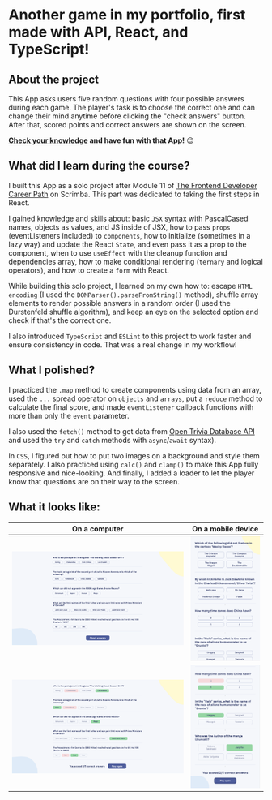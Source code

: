 # Another game in my portfolio, first made with API, React, and TypeScript!

## About the project

This App asks users five random questions with four possible answers during each game. The player's task is to choose the correct one and can change their mind anytime before clicking the "check answers" button. After that, scored points and correct answers are shown on the screen.

**[Check your knowledge](#)  and have fun with that App!** 😉

## What did I learn during the course?

I built this App as a solo project after Module 11 of [The Frontend Developer Career Path](https://scrimba.com/learn/frontend) on Scrimba. This part was dedicated to taking the first steps in React.

I gained knowledge and skills about:
basic `JSX` syntax with PascalCased names, objects as values, and JS inside of JSX,
how to pass `props` (eventListeners included) to `components`, 
how to initialize (sometimes in a lazy way) and update the React `State`, and even pass it as a prop to the component,
when to use `useEffect` with the cleanup function and dependencies array,
how to make conditional rendering (`ternary` and logical operators), and
how to create a `form` with React.

While building this solo project, I learned on my own how to:
escape `HTML encoding` (I used the `DOMParser().parseFromString()` method),
shuffle array elements to render possible answers in a random order (I used the Durstenfeld shuffle algorithm), and
keep an eye on the selected option and check if that's the correct one.

I also introduced `TypeScript` and `ESLint` to this project to work faster and ensure consistency in code. That was a real change in my workflow!

## What I polished?

I practiced the `.map` method to create components using data from an array, used the `...` spread operator on `objects` and `arrays`, put a `reduce` method to calculate the final score, and made `eventListener` callback functions with more than only the `event` parameter.

I also used the `fetch()` method to get data from [Open Trivia Database API](https://opentdb.com/api_config.php) and used the `try` and `catch` methods with `async`/`await` syntax).

In `CSS`, I figured out how to put two images on a background and style them separately. I also practiced using `calc()` and `clamp()` to make this App fully responsive and nice-looking. And finally, I added a loader to let the player know that questions are on their way to the screen.

## What it looks like:

| On a computer | On a mobile device |
| --- | ---|
| <img max-width="350px" alt="Game on a computer" src="../public/computer_start.png">| <img max-width="350px" alt="Game on a mobile device" src="../public/mobile_start.png"> |
| <img max-width="350px" alt="Game summary on a computer" src="../public/computer_results.png">| <img max-width="350px" alt="Game summary on a mobile device" src="../public/mobile_results.png"> |

<style>
table th:first-of-type {
    width: 70%;
}
table th:nth-of-type(2) {
    width: 30%;
}
</style>